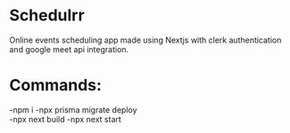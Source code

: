 # Schedulrr
Online events scheduling app made using Nextjs with clerk authentication and google meet api integration.

# Commands:
-npm i
-npx prisma migrate deploy  
-npx next build
-npx next start
